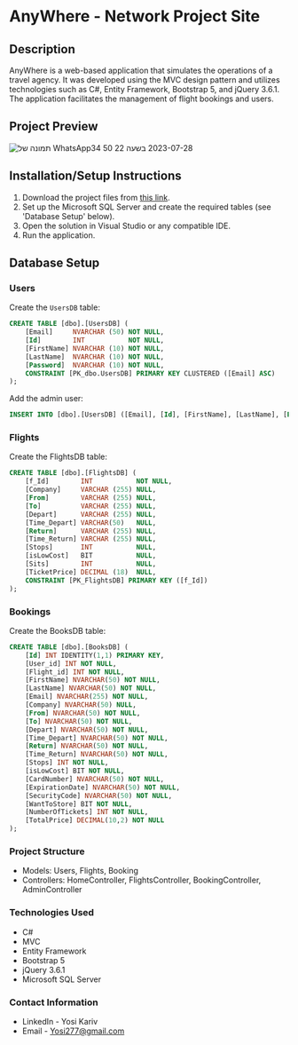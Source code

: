 # AnyWhere - Network Project Site

## Description

AnyWhere is a web-based application that simulates the operations of a travel agency. It was developed using the MVC design pattern and utilizes technologies such as C#, Entity Framework, Bootstrap 5, and jQuery 3.6.1. The application facilitates the management of flight bookings and users.

## Project Preview

![תמונה של WhatsApp‏ 2023-07-28 בשעה 22 50 34](https://github.com/YosiKariv1/AquariumSimulator/assets/93153387/e6175c16-7161-424e-abc0-ed0148475dd1)

## Installation/Setup Instructions

1. Download the project files from [this link](https://drive.google.com/drive/folders/1kNfYUXQvYOAkUFTHVw8bJGqTVReb3ZOy?usp=sharing).
2. Set up the Microsoft SQL Server and create the required tables (see 'Database Setup' below).
3. Open the solution in Visual Studio or any compatible IDE.
4. Run the application.

## Database Setup

### Users

Create the `UsersDB` table:

```sql
CREATE TABLE [dbo].[UsersDB] (
    [Email]     NVARCHAR (50) NOT NULL,
    [Id]        INT           NOT NULL,
    [FirstName] NVARCHAR (10) NOT NULL,
    [LastName]  NVARCHAR (10) NOT NULL,
    [Password]  NVARCHAR (10) NOT NULL,
    CONSTRAINT [PK_dbo.UsersDB] PRIMARY KEY CLUSTERED ([Email] ASC)
);
```
Add the admin user:

```sql
INSERT INTO [dbo].[UsersDB] ([Email], [Id], [FirstName], [LastName], [Password]) VALUES (N'Admin@AnyWhere.com', 1, N'Admin', N'Admin', N'/admin')
```

### Flights
Create the FlightsDB table:

```sql
CREATE TABLE [dbo].[FlightsDB] (
    [f_Id]        INT           NOT NULL,
    [Company]     VARCHAR (255) NULL,
    [From]        VARCHAR (255) NULL,
    [To]          VARCHAR (255) NULL,
    [Depart]      VARCHAR (255) NULL,
    [Time_Depart] VARCHAR(50)   NULL,
    [Return]      VARCHAR (255) NULL,
    [Time_Return] VARCHAR (255) NULL,
    [Stops]       INT           NULL,
    [isLowCost]   BIT           NULL,
    [Sits]        INT           NULL,
    [TicketPrice] DECIMAL (18)  NULL, 
    CONSTRAINT [PK_FlightsDB] PRIMARY KEY ([f_Id])
);
```

### Bookings
Create the BooksDB table:
```sql
CREATE TABLE [dbo].[BooksDB] (
    [Id] INT IDENTITY(1,1) PRIMARY KEY,
    [User_id] INT NOT NULL,
    [Flight_id] INT NOT NULL,
    [FirstName] NVARCHAR(50) NOT NULL,
    [LastName] NVARCHAR(50) NOT NULL,
    [Email] NVARCHAR(255) NOT NULL,
    [Company] NVARCHAR(50) NULL,
    [From] NVARCHAR(50) NOT NULL,
    [To] NVARCHAR(50) NOT NULL,
    [Depart] NVARCHAR(50) NOT NULL,
    [Time_Depart] NVARCHAR(50) NOT NULL,
    [Return] NVARCHAR(50) NOT NULL,
    [Time_Return] NVARCHAR(50) NOT NULL,
    [Stops] INT NOT NULL,
    [isLowCost] BIT NOT NULL,
    [CardNumber] NVARCHAR(50) NOT NULL,
    [ExpirationDate] NVARCHAR(50) NOT NULL,
    [SecurityCode] NVARCHAR(50) NOT NULL,
    [WantToStore] BIT NOT NULL,
    [NumberOfTickets] INT NOT NULL,
    [TotalPrice] DECIMAL(10,2) NOT NULL
);
```

### Project Structure
- Models: Users, Flights, Booking
- Controllers: HomeController, FlightsController, BookingController, AdminController

### Technologies Used
- C#
- MVC
- Entity Framework
- Bootstrap 5
- jQuery 3.6.1
- Microsoft SQL Server

### Contact Information
- LinkedIn - Yosi Kariv
- Email - Yosi277@gmail.com
